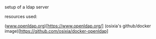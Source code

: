 setup of a ldap server

resources used:


(www.openldap.org)[https://www.openldap.org/]
(osixia's github/docker image)[https://github.com/osixia/docker-openldap]